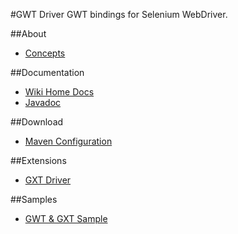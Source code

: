 #GWT Driver
GWT bindings for Selenium WebDriver.

##About
* <a href="https://github.com/niloc132/gwt-driver/wiki">Concepts</a>

##Documentation
* <a href="https://github.com/niloc132/gwt-driver/wiki">Wiki Home Docs</a>
* <a href="http://niloc132.github.io/gwt-driver/apidocs/">Javadoc</a>

##Download
* <a href="https://github.com/niloc132/gwt-driver/wiki/Maven-Configuration">Maven Configuration</a>

##Extensions
* <a href="https://github.com/niloc132/gxt-driver">GXT Driver</a>

##Samples
* <a href="https://github.com/niloc132/gwt-driver-sample">GWT & GXT Sample</a>
